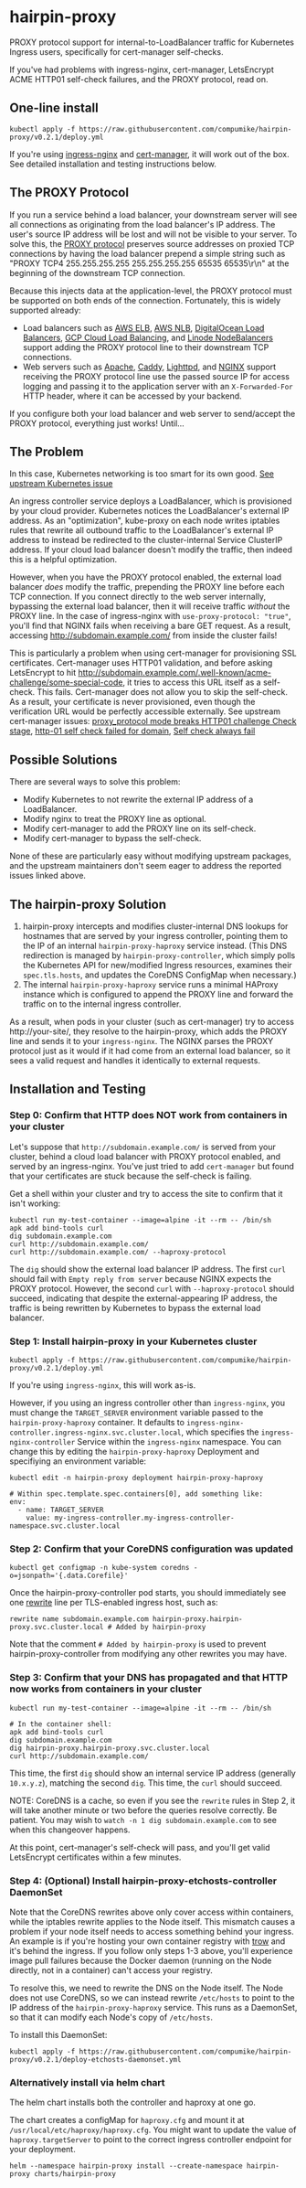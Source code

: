 # hairpin-proxy

PROXY protocol support for internal-to-LoadBalancer traffic for Kubernetes Ingress users, specifically for cert-manager self-checks.

If you've had problems with ingress-nginx, cert-manager, LetsEncrypt ACME HTTP01 self-check failures, and the PROXY protocol, read on.

## One-line install

```shell
kubectl apply -f https://raw.githubusercontent.com/compumike/hairpin-proxy/v0.2.1/deploy.yml
```

If you're using [ingress-nginx](https://kubernetes.github.io/ingress-nginx/) and [cert-manager](https://github.com/jetstack/cert-manager), it will work out of the box. See detailed installation and testing instructions below.

## The PROXY Protocol

If you run a service behind a load balancer, your downstream server will see all connections as originating from the load balancer's IP address. The user's source IP address will be lost and will not be visible to your server. To solve this, the [PROXY protocol](http://www.haproxy.org/download/1.8/doc/proxy-protocol.txt) preserves source addresses on proxied TCP connections by having the load balancer prepend a simple string such as "PROXY TCP4 255.255.255.255 255.255.255.255 65535 65535\r\n" at the beginning of the downstream TCP connection.

Because this injects data at the application-level, the PROXY protocol must be supported on both ends of the connection. Fortunately, this is widely supported already:

- Load balancers such as [AWS ELB](https://aws.amazon.com/blogs/aws/elastic-load-balancing-adds-support-for-proxy-protocol/), [AWS NLB](https://docs.aws.amazon.com/elasticloadbalancing/latest/network/load-balancer-target-groups.html#proxy-protocol), [DigitalOcean Load Balancers](https://www.digitalocean.com/blog/load-balancers-now-support-proxy-protocol/), [GCP Cloud Load Balancing](https://cloud.google.com/load-balancing/docs/tcp/setting-up-tcp#proxy-protocol), and [Linode NodeBalancers](https://www.linode.com/docs/guides/nodebalancer-proxypass-configuration/) support adding the PROXY protocol line to their downstream TCP connections.
- Web servers such as [Apache](https://httpd.apache.org/docs/2.4/mod/mod_remoteip.html#remoteipproxyprotocol), [Caddy](https://github.com/caddyserver/caddy/pull/1349), [Lighttpd](https://redmine.lighttpd.net/projects/lighttpd/wiki/Docs_ModExtForward), and [NGINX](https://docs.nginx.com/nginx/admin-guide/load-balancer/using-proxy-protocol/) support receiving the PROXY protocol line use the passed source IP for access logging and passing it to the application server with an `X-Forwarded-For` HTTP header, where it can be accessed by your backend.

If you configure both your load balancer and web server to send/accept the PROXY protocol, everything just works! Until...

## The Problem

In this case, Kubernetes networking is too smart for its own good. [See upstream Kubernetes issue](https://github.com/kubernetes/kubernetes/issues/66607)

An ingress controller service deploys a LoadBalancer, which is provisioned by your cloud provider. Kubernetes notices the LoadBalancer's external IP address. As an "optimization", kube-proxy on each node writes iptables rules that rewrite all outbound traffic to the LoadBalancer's external IP address to instead be redirected to the cluster-internal Service ClusterIP address. If your cloud load balancer doesn't modify the traffic, then indeed this is a helpful optimization.

However, when you have the PROXY protocol enabled, the external load balancer _does_ modify the traffic, prepending the PROXY line before each TCP connection. If you connect directly to the web server internally, bypassing the external load balancer, then it will receive traffic _without_ the PROXY line. In the case of ingress-nginx with `use-proxy-protocol: "true"`, you'll find that NGINX fails when receiving a bare GET request. As a result, accessing http://subdomain.example.com/ from inside the cluster fails!

This is particularly a problem when using cert-manager for provisioning SSL certificates. Cert-manager uses HTTP01 validation, and before asking LetsEncrypt to hit http://subdomain.example.com/.well-known/acme-challenge/some-special-code, it tries to access this URL itself as a self-check. This fails. Cert-manager does not allow you to skip the self-check. As a result, your certificate is never provisioned, even though the verification URL would be perfectly accessible externally. See upstream cert-manager issues: [proxy_protocol mode breaks HTTP01 challenge Check stage](https://github.com/jetstack/cert-manager/issues/466), [http-01 self check failed for domain](https://github.com/jetstack/cert-manager/issues/656), [Self check always fail](https://github.com/jetstack/cert-manager/issues/863)

## Possible Solutions

There are several ways to solve this problem:

- Modify Kubernetes to not rewrite the external IP address of a LoadBalancer.
- Modify nginx to treat the PROXY line as optional.
- Modify cert-manager to add the PROXY line on its self-check.
- Modify cert-manager to bypass the self-check.

None of these are particularly easy without modifying upstream packages, and the upstream maintainers don't seem eager to address the reported issues linked above.

## The hairpin-proxy Solution

1. hairpin-proxy intercepts and modifies cluster-internal DNS lookups for hostnames that are served by your ingress controller, pointing them to the IP of an internal `hairpin-proxy-haproxy` service instead. (This DNS redirection is managed by `hairpin-proxy-controller`, which simply polls the Kubernetes API for new/modified Ingress resources, examines their `spec.tls.hosts`, and updates the CoreDNS ConfigMap when necessary.)
2. The internal `hairpin-proxy-haproxy` service runs a minimal HAProxy instance which is configured to append the PROXY line and forward the traffic on to the internal ingress controller.

As a result, when pods in your cluster (such as cert-manager) try to access http://your-site/, they resolve to the hairpin-proxy, which adds the PROXY line and sends it to your `ingress-nginx`. The NGINX parses the PROXY protocol just as it would if it had come from an external load balancer, so it sees a valid request and handles it identically to external requests.

## Installation and Testing

### Step 0: Confirm that HTTP does NOT work from containers in your cluster

Let's suppose that `http://subdomain.example.com/` is served from your cluster, behind a cloud load balancer with PROXY protocol enabled, and served by an ingress-nginx. You've just tried to add `cert-manager` but found that your certificates are stuck because the self-check is failing.

Get a shell within your cluster and try to access the site to confirm that it isn't working:

```shell
kubectl run my-test-container --image=alpine -it --rm -- /bin/sh
apk add bind-tools curl
dig subdomain.example.com
curl http://subdomain.example.com/
curl http://subdomain.example.com/ --haproxy-protocol
```

The `dig` should show the external load balancer IP address. The first `curl` should fail with `Empty reply from server` because NGINX expects the PROXY protocol. However, the second `curl` with `--haproxy-protocol` should succeed, indicating that despite the external-appearing IP address, the traffic is being rewritten by Kubernetes to bypass the external load balancer.

### Step 1: Install hairpin-proxy in your Kubernetes cluster

```shell
kubectl apply -f https://raw.githubusercontent.com/compumike/hairpin-proxy/v0.2.1/deploy.yml
```

If you're using `ingress-nginx`, this will work as-is.

However, if you using an ingress controller other than `ingress-nginx`, you must change the `TARGET_SERVER` environment variable passed to the `hairpin-proxy-haproxy` container. It defaults to `ingress-nginx-controller.ingress-nginx.svc.cluster.local`, which specifies the `ingress-nginx-controller` Service within the `ingress-nginx` namespace. You can change this by editing the `hairpin-proxy-haproxy` Deployment and specifiying an environment variable:

```shell
kubectl edit -n hairpin-proxy deployment hairpin-proxy-haproxy

# Within spec.template.spec.containers[0], add something like:
env:
  - name: TARGET_SERVER
    value: my-ingress-controller.my-ingress-controller-namespace.svc.cluster.local
```

### Step 2: Confirm that your CoreDNS configuration was updated

```shell
kubectl get configmap -n kube-system coredns -o=jsonpath='{.data.Corefile}'
```

Once the hairpin-proxy-controller pod starts, you should immediately see one [rewrite](https://coredns.io/plugins/rewrite/) line per TLS-enabled ingress host, such as:

```
rewrite name subdomain.example.com hairpin-proxy.hairpin-proxy.svc.cluster.local # Added by hairpin-proxy
```

Note that the comment `# Added by hairpin-proxy` is used to prevent hairpin-proxy-controller from modifying any other rewrites you may have.

### Step 3: Confirm that your DNS has propagated and that HTTP now works from containers in your cluster

```shell
kubectl run my-test-container --image=alpine -it --rm -- /bin/sh

# In the container shell:
apk add bind-tools curl
dig subdomain.example.com
dig hairpin-proxy.hairpin-proxy.svc.cluster.local
curl http://subdomain.example.com/
```

This time, the first `dig` should show an internal service IP address (generally `10.x.y.z`), matching the second `dig`. This time, the `curl` should succeed.

NOTE: CoreDNS is a cache, so even if you see the `rewrite` rules in Step 2, it will take another minute or two before the queries resolve correctly. Be patient. You may wish to `watch -n 1 dig subdomain.example.com` to see when this changeover happens.

At this point, cert-manager's self-check will pass, and you'll get valid LetsEncrypt certificates within a few minutes.

### Step 4: (Optional) Install hairpin-proxy-etchosts-controller DaemonSet

Note that the CoreDNS rewrites above only cover access within containers, while the iptables rewrite applies to the Node itself. This mismatch causes a problem if your node itself needs to access something behind your ingress. An example is if you're hosting your own container registry with [trow](https://github.com/ContainerSolutions/trow) and it's behind the ingress. If you follow only steps 1-3 above, you'll experience image pull failures because the Docker daemon (running on the Node directly, not in a container) can't access your registry.

To resolve this, we need to rewrite the DNS on the Node itself. The Node does not use CoreDNS, so we can instead rewrite `/etc/hosts` to point to the IP address of the `hairpin-proxy-haproxy` service. This runs as a DaemonSet, so that it can modify each Node's copy of `/etc/hosts`.

To install this DaemonSet:

```shell
kubectl apply -f https://raw.githubusercontent.com/compumike/hairpin-proxy/v0.2.1/deploy-etchosts-daemonset.yml
```

### Alternatively install via helm chart

The helm chart installs both the controller and haproxy at one go.

The chart creates a configMap for `haproxy.cfg` and mount it at `/usr/local/etc/haproxy/haproxy.cfg`. You might want to update the value of `haproxy.targetServer` to point to the correct ingress controller endpoint for your deployment.

```shell
helm --namespace hairpin-proxy install --create-namespace hairpin-proxy charts/hairpin-proxy
```
